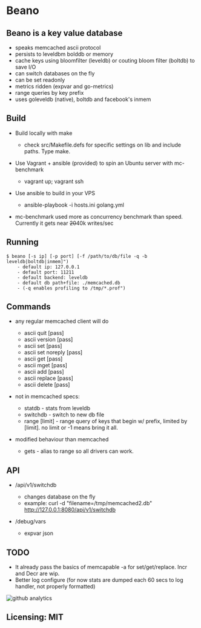 # Beano

## Beano is a key value database 

  - speaks memcached ascii protocol
  - persists to leveldbm bolddb or memory
  - cache keys using bloomfilter (leveldb) or couting bloom filter (boltdb) to save I/O
  - can switch databases on the fly
  - can be set readonly
  - metrics ridden (expvar and go-metrics)
  - range queries by key prefix
  - uses goleveldb (native), boltdb and facebook's inmem

## Build
  - Build locally with make
    - check src/Makefile.defs for specific settings on lib and include paths. Type make. 

  - Use Vagrant + ansible (provided) to spin an Ubuntu server with mc-benchmark
    - vagrant up; vagrant ssh

  - Use ansible to build in your VPS 
    - ansible-playbook -i hosts.ini golang.yml
   
  - mc-benchmark used more as concurrency benchmark than speed. Currently it gets near ~~20~~40k writes/sec

## Running
	$ beano [-s ip] [-p port] [-f /path/to/db/file -q -b leveldb|boltdb|inmem]")
		- default ip: 127.0.0.1
		- default port: 11211
		- default backend: leveldb
		- default db path+file: ./memcached.db
		- (-q enables profiling to /tmp/*.prof")

## Commands
  - any regular memcached client will do
    - ascii quit                              [pass]
    - ascii version                           [pass]
    - ascii set                               [pass]
    - ascii set noreply                       [pass]
    - ascii get                               [pass]
    - ascii mget                              [pass]
    - ascii add                               [pass]
    - ascii replace                           [pass]
    - ascii delete                            [pass]

  - not in memcached specs: 
    - statdb - stats from leveldb
    - switchdb <dbname> - switch to new db file
    - range <prefix> [limit] - range query of keys that begin w/ prefix, limited by [limit]. no limit or -1 means bring it all.

- modified behaviour than memcached
    - gets - alias to range so all drivers can work.

## API
  - /api/v1/switchdb
    - changes database on the fly
    - example: curl -d "filename=/tmp/memcached2.db" http://127.0.0.1:8080/api/v1/switchdb

  - /debug/vars
    - expvar json

## TODO
   - It already pass the basics of memcapable -a for set/get/replace. Incr and Decr are wip. 
   - Better log configure (for now stats are dumped each 60 secs to log handler, not properly formatted)

![github analytics](http://perfmetrics.co/api/track/github.com:beano/?t=u&type_navigate=navigate&host=https%253A%252F%252Fgithub.com%252Fgleicon%252F/beano)

## Licensing: MIT



